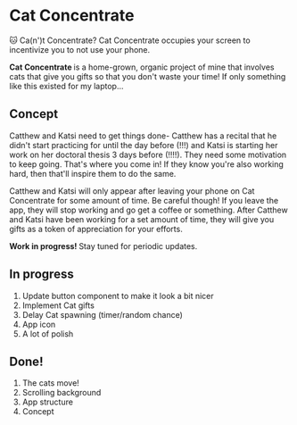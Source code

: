 # Cat Concentrate
🐱 Ca(n')t Concentrate? Cat Concentrate occupies your screen to incentivize you to not use your phone.

<strong> Cat Concentrate </strong> is a home-grown, organic project of mine that involves cats that give you gifts so that you don't waste your time! If only something like this existed for my laptop...

## Concept
Catthew and Katsi need to get things done- Catthew has a recital that he didn't start practicing for until the day before (!!!) and Katsi is starting her work on her doctoral thesis 3 days before (!!!!). They need some motivation to keep going. That's where you come in! If they know you're also working hard, then that'll inspire them to do the same.

Catthew and Katsi will only appear after leaving your phone on Cat Concentrate for some amount of time. Be careful though! If you leave the app, they will stop working and go get a coffee or something. After Catthew and Katsi have been working for a set amount of time, they will give you gifts as a token of appreciation for your efforts.

<strong> Work in progress! </strong> Stay tuned for periodic updates.

## In progress
1. Update button component to make it look a bit nicer
2. Implement Cat gifts
3. Delay Cat spawning (timer/random chance)
4. App icon
5. A lot of polish

## Done!
1. The cats move!
2. Scrolling background
3. App structure
4. Concept
